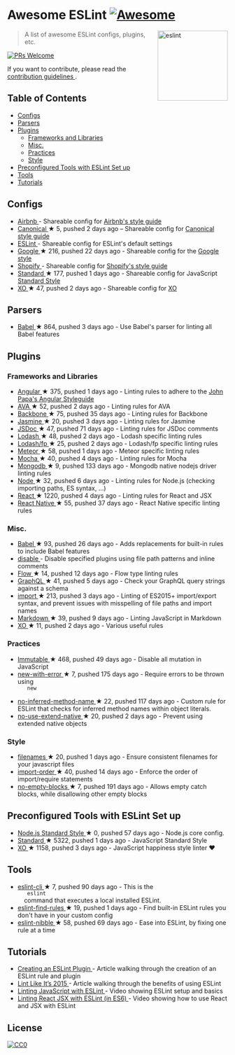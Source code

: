 <h1>
 Awesome ESLint
 <a href="https://github.com/sindresorhus/awesome">
  <img alt="Awesome" src="https://cdn.rawgit.com/sindresorhus/awesome/d7305f38d29fed78fa85652e3a63e154dd8e8829/media/badge.svg"/>
 </a>
</h1>
<p>
 <a href="http://eslint.org">
  <img align="right" alt="eslint" src="http://eslint.org/img/logo.svg" width="160"/>
 </a>
</p>
<blockquote>
 <p>
  A list of awesome ESLint configs, plugins, etc.
 </p>
</blockquote>
<p>
 <a href="http://makeapullrequest.com">
  <img alt="PRs Welcome" src="https://img.shields.io/badge/PRs-welcome-brightgreen.svg?style=flat-square"/>
 </a>
</p>
<p>
 If you want to contribute, please read the
 <a href="contributing.md">
  contribution guidelines
 </a>
 .
</p>
<h2>
 Table of Contents
</h2>
<ul>
 <li>
  <a href="#configs">
   Configs
  </a>
 </li>
 <li>
  <a href="#parsers">
   Parsers
  </a>
 </li>
 <li>
  <a href="#plugins">
   Plugins
  </a>
  <ul>
   <li>
    <a href="#frameworks-and-libraries">
     Frameworks and Libraries
    </a>
   </li>
   <li>
    <a href="#misc">
     Misc.
    </a>
   </li>
   <li>
    <a href="#practices">
     Practices
    </a>
   </li>
   <li>
    <a href="#style">
     Style
    </a>
   </li>
  </ul>
 </li>
 <li>
  <a href="#preconfigured-tools-with-eslint-set-up">
   Preconfigured Tools with ESLint Set up
  </a>
 </li>
 <li>
  <a href="#tools">
   Tools
  </a>
 </li>
 <li>
  <a href="#tutorials">
   Tutorials
  </a>
 </li>
</ul>
<h2>
 Configs
</h2>
<ul>
 <li>
  <a href="https://github.com/airbnb/javascript/tree/master/packages/eslint-config-airbnb">
   Airbnb
  </a>
  - Shareable config for
  <a href="https://github.com/airbnb/javascript">
   Airbnb's style guide
  </a>
 </li>
 <li>
  <a href="https://github.com/gajus/eslint-config-canonical">
   Canonical
  </a>
  <span>
   &#9733 5, pushed 2 days ago
  </span>
  – Shareable config for
  <a href="https://github.com/gajus/canonical">
   Canonical style guide
  </a>
 </li>
 <li>
  <a href="https://github.com/eslint/eslint/tree/master/packages/eslint-config-eslint">
   ESLint
  </a>
  - Shareable config for ESLint's default settings
 </li>
 <li>
  <a href="https://github.com/google/eslint-config-google">
   Google
  </a>
  <span>
   &#9733 216, pushed 22 days ago
  </span>
  - Shareable config for the
  <a href="http://google.github.io/styleguide/javascriptguide.xml">
   Google style
  </a>
 </li>
 <li>
  <a href="https://github.com/Shopify/javascript/tree/master/packages/eslint-plugin-shopify">
   Shopify
  </a>
  - Shareable config for
  <a href="https://github.com/Shopify/javascript">
   Shopify's style guide
  </a>
 </li>
 <li>
  <a href="https://github.com/feross/eslint-config-standard">
   Standard
  </a>
  <span>
   &#9733 177, pushed 1 days ago
  </span>
  - Shareable config for JavaScript
  <a href="https://github.com/feross/standard">
   Standard Style
  </a>
 </li>
 <li>
  <a href="https://github.com/sindresorhus/eslint-config-xo">
   XO
  </a>
  <span>
   &#9733 47, pushed 2 days ago
  </span>
  - Shareable config for
  <a href="https://github.com/sindresorhus/xo">
   XO
  </a>
 </li>
</ul>
<h2>
 Parsers
</h2>
<ul>
 <li>
  <a href="https://github.com/babel/babel-eslint">
   Babel
  </a>
  <span>
   &#9733 864, pushed 3 days ago
  </span>
  - Use Babel's parser for linting all Babel features
 </li>
</ul>
<h2>
 Plugins
</h2>
<h3>
 Frameworks and Libraries
</h3>
<ul>
 <li>
  <a href="https://github.com/Gillespie59/eslint-plugin-angular">
   Angular
  </a>
  <span>
   &#9733 375, pushed 1 days ago
  </span>
  - Linting rules to adhere to the
  <a href="https://github.com/johnpapa/angular-styleguide">
   John Papa's Angular Styleguide
  </a>
 </li>
 <li>
  <a href="https://github.com/sindresorhus/eslint-plugin-ava">
   AVA
  </a>
  <span>
   &#9733 52, pushed 2 days ago
  </span>
  - Linting rules for AVA
 </li>
 <li>
  <a href="https://github.com/ilyavolodin/eslint-plugin-backbone">
   Backbone
  </a>
  <span>
   &#9733 75, pushed 35 days ago
  </span>
  - Linting rules for Backbone
 </li>
 <li>
  <a href="https://github.com/tlvince/eslint-plugin-jasmine">
   Jasmine
  </a>
  <span>
   &#9733 20, pushed 3 days ago
  </span>
  - Linting rules for Jasmine
 </li>
 <li>
  <a href="https://github.com/gajus/eslint-plugin-jsdoc">
   JSDoc
  </a>
  <span>
   &#9733 47, pushed 71 days ago
  </span>
  - Linting rules for JSDoc comments
 </li>
 <li>
  <a href="https://github.com/wix/eslint-plugin-lodash">
   Lodash
  </a>
  <span>
   &#9733 48, pushed 2 days ago
  </span>
  - Lodash specific linting rules
 </li>
 <li>
  <a href="https://github.com/jfmengels/eslint-plugin-lodash-fp">
   Lodash/fp
  </a>
  <span>
   &#9733 25, pushed 2 days ago
  </span>
  - Lodash/fp specific linting rules
 </li>
 <li>
  <a href="https://github.com/dferber90/eslint-plugin-meteor">
   Meteor
  </a>
  <span>
   &#9733 58, pushed 1 days ago
  </span>
  - Meteor specific linting rules
 </li>
 <li>
  <a href="https://github.com/lo1tuma/eslint-plugin-mocha">
   Mocha
  </a>
  <span>
   &#9733 40, pushed 4 days ago
  </span>
  - Linting rules for Mocha
 </li>
 <li>
  <a href="https://github.com/nfroidure/eslint-plugin-mongodb">
   Mongodb
  </a>
  <span>
   &#9733 9, pushed 133 days ago
  </span>
  - Mongodb native nodejs driver linting rules
 </li>
 <li>
  <a href="https://github.com/mysticatea/eslint-plugin-node">
   Node
  </a>
  <span>
   &#9733 32, pushed 6 days ago
  </span>
  - Linting rules for Node.js (checking importing paths, ES syntax, ...)
 </li>
 <li>
  <a href="https://github.com/yannickcr/eslint-plugin-react">
   React
  </a>
  <span>
   &#9733 1220, pushed 4 days ago
  </span>
  - Linting rules for React and JSX
 </li>
 <li>
  <a href="https://github.com/Intellicode/eslint-plugin-react-native">
   React Native
  </a>
  <span>
   &#9733 55, pushed 37 days ago
  </span>
  - React Native specific linting rules
 </li>
</ul>
<h3>
 Misc.
</h3>
<ul>
 <li>
  <a href="https://github.com/babel/eslint-plugin-babel">
   Babel
  </a>
  <span>
   &#9733 93, pushed 26 days ago
  </span>
  - Adds replacements for built-in rules to include Babel features
 </li>
 <li>
  <a href="https://github.com/mradionov/eslint-plugin-disable">
   disable
  </a>
  - Disable specified plugins using file path patterns and inline comments
 </li>
 <li>
  <a href="https://github.com/gajus/eslint-plugin-flowtype">
   Flow
  </a>
  <span>
   &#9733 14, pushed 12 days ago
  </span>
  - Flow type linting rules
 </li>
 <li>
  <a href="https://github.com/apollostack/eslint-plugin-graphql">
   GraphQL
  </a>
  <span>
   &#9733 41, pushed 5 days ago
  </span>
  - Check your GraphQL query strings against a schema
 </li>
 <li>
  <a href="https://github.com/benmosher/eslint-plugin-import">
   import
  </a>
  <span>
   &#9733 213, pushed 3 days ago
  </span>
  - Linting of ES2015+  import/export syntax, and prevent issues with misspelling of file paths and import names
 </li>
 <li>
  <a href="https://github.com/eslint/eslint-plugin-markdown">
   Markdown
  </a>
  <span>
   &#9733 39, pushed 9 days ago
  </span>
  - Linting JavaScript in Markdown
 </li>
 <li>
  <a href="https://github.com/sindresorhus/eslint-plugin-xo">
   XO
  </a>
  <span>
   &#9733 11, pushed 2 days ago
  </span>
  - Various useful rules
 </li>
</ul>
<h3>
 Practices
</h3>
<ul>
 <li>
  <a href="https://github.com/jhusain/eslint-plugin-immutable">
   Immutable
  </a>
  <span>
   &#9733 468, pushed 49 days ago
  </span>
  - Disable all mutation in JavaScript
 </li>
 <li>
  <a href="https://github.com/Trott/eslint-plugin-new-with-error">
   new-with-error
  </a>
  <span>
   &#9733 7, pushed 175 days ago
  </span>
  - Require errors to be thrown using
  <code>
   new
  </code>
 </li>
 <li>
  <a href="https://github.com/johnstonbl01/eslint-no-inferred-method-name">
   no-inferred-method-name
  </a>
  <span>
   &#9733 22, pushed 117 days ago
  </span>
  - Custom rule for ESLint that checks for inferred method names within object literals.
 </li>
 <li>
  <a href="https://github.com/dustinspecker/eslint-plugin-no-use-extend-native">
   no-use-extend-native
  </a>
  <span>
   &#9733 20, pushed 2 days ago
  </span>
  - Prevent using extended native objects
 </li>
</ul>
<h3>
 Style
</h3>
<ul>
 <li>
  <a href="https://github.com/selaux/eslint-plugin-filenames">
   filenames
  </a>
  <span>
   &#9733 20, pushed 1 days ago
  </span>
  - Ensure consistent filenames for your javascript files
 </li>
 <li>
  <a href="https://github.com/jfmengels/eslint-plugin-import-order">
   import-order
  </a>
  <span>
   &#9733 40, pushed 14 days ago
  </span>
  - Enforce the order of import/require statements
 </li>
 <li>
  <a href="https://github.com/alex-shnayder/eslint-plugin-no-empty-blocks">
   no-empty-blocks
  </a>
  <span>
   &#9733 7, pushed 191 days ago
  </span>
  - Allows empty catch blocks, while disallowing other empty blocks
 </li>
</ul>
<h2>
 Preconfigured Tools with ESLint Set up
</h2>
<ul>
 <li>
  <a href="https://github.com/geek/node-style">
   Node.js Standard Style
  </a>
  <span>
   &#9733 0, pushed 57 days ago
  </span>
  - Node.js core config.
 </li>
 <li>
  <a href="https://github.com/feross/standard">
   Standard
  </a>
  <span>
   &#9733 5322, pushed 1 days ago
  </span>
  - JavaScript Standard Style
 </li>
 <li>
  <a href="https://github.com/sindresorhus/xo">
   XO
  </a>
  <span>
   &#9733 1158, pushed 3 days ago
  </span>
  - JavaScript happiness style linter ❤️
 </li>
</ul>
<h2>
 Tools
</h2>
<ul>
 <li>
  <a href="https://github.com/mysticatea/eslint-cli">
   eslint-cli
  </a>
  <span>
   &#9733 7, pushed 90 days ago
  </span>
  - This is the
  <code>
   eslint
  </code>
  command that executes a local installed ESLint.
 </li>
 <li>
  <a href="https://github.com/sarbbottam/eslint-find-rules">
   eslint-find-rules
  </a>
  <span>
   &#9733 19, pushed 1 days ago
  </span>
  - Find built-in ESLint rules you don't have in your custom config
 </li>
 <li>
  <a href="https://github.com/IanVS/eslint-nibble">
   eslint-nibble
  </a>
  <span>
   &#9733 58, pushed 69 days ago
  </span>
  - Ease into ESLint, by fixing one rule at a time
 </li>
</ul>
<h2>
 Tutorials
</h2>
<ul>
 <li>
  <a href="https://medium.com/tumblbug-engineering/creating-an-eslint-plugin-87f1cb42767f">
   Creating an ESLint Plugin
  </a>
  - Article walking through the creation of an ESLint rule and plugin
 </li>
 <li>
  <a href="https://medium.com/@dan_abramov/lint-like-it-s-2015-6987d44c5b48#.5p3yk0b03">
   Lint Like It’s 2015
  </a>
  - Article walking through the benefits of using ESLint
 </li>
 <li>
  <a href="https://egghead.io/lessons/javascript-linting-javascript-with-eslint">
   Linting JavaScript with ESLint
  </a>
  - Video showing ESLint setup and basics
 </li>
 <li>
  <a href="https://egghead.io/lessons/react-linting-react-jsx-with-eslint-in-es6">
   Linting React JSX with ESLint (in ES6)
  </a>
  - Video showing how to use React and JSX with ESLint
 </li>
</ul>
<h2>
 License
</h2>
<p>
 <a href="https://creativecommons.org/publicdomain/zero/1.0/">
  <img alt="CC0" src="https://i.creativecommons.org/p/zero/1.0/88x31.png"/>
 </a>
</p>
